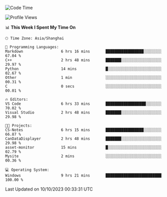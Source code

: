 <!--START_SECTION:waka-->
![Code Time](http://img.shields.io/badge/Code%20Time-1%2C282%20hrs%2020%20mins-blue)

![Profile Views](http://img.shields.io/badge/Profile%20Views-1-blue)

📊 **This Week I Spent My Time On** 

```text
🕑︎ Time Zone: Asia/Shanghai

💬 Programming Languages: 
Markdown                 6 hrs 16 mins       █████████████████░░░░░░░░   67.04 % 
C++                      2 hrs 48 mins       ███████░░░░░░░░░░░░░░░░░░   29.97 % 
Python                   14 mins             █░░░░░░░░░░░░░░░░░░░░░░░░   02.67 % 
Other                    1 min               ░░░░░░░░░░░░░░░░░░░░░░░░░   00.31 % 
C                        0 secs              ░░░░░░░░░░░░░░░░░░░░░░░░░   00.01 % 

🔥 Editors: 
VS Code                  6 hrs 33 mins       ██████████████████░░░░░░░   70.02 % 
Visual Studio            2 hrs 48 mins       ███████░░░░░░░░░░░░░░░░░░   29.98 % 

🐱‍💻 Projects: 
CS-Notes                 6 hrs 15 mins       █████████████████░░░░░░░░   66.87 % 
CanDataDisplayer         2 hrs 48 mins       ███████░░░░░░░░░░░░░░░░░░   29.98 % 
asset-monitor            15 mins             █░░░░░░░░░░░░░░░░░░░░░░░░   02.79 % 
Mysite                   2 mins              ░░░░░░░░░░░░░░░░░░░░░░░░░   00.36 % 

💻 Operating System: 
Windows                  9 hrs 21 mins       █████████████████████████   100.00 % 
```


 Last Updated on 10/10/2023 00:33:31 UTC
<!--END_SECTION:waka-->